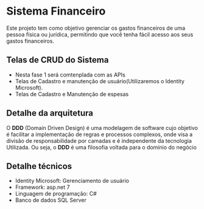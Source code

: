 
# Sistema Financeiro

Este projeto tem como objetivo gerenciar os gastos financeiros de uma pessoa física ou jurídica, permitindo que você tenha fácil acesso aos seus gastos financeiros.

## Telas de CRUD do Sistema
* Nesta fase 1 será comtenplada com as APIs
* Telas de Cadastro e manutenção de usuário(Utilizaremos o Identity Microsoft).
* Telas de Cadastro e Manutenção de espesas

## Detalhe da arquitetura
O **DDD** (Domain Driven Design) é uma modelagem de software cujo objetivo é facilitar a implementação de regras e processos complexos, onde visa a divisão de responsabilidade por camadas e é independente da tecnologia Utilizada. Ou seja, o **DDD** é uma filosofia voltada para o domínio do negócio

## Detalhe técnicos
* Identity Microsoft: Gerenciamento de usuário
* Framework: asp.net 7
* Linguagem de programação: C#
* Banco de dados SQL Server

